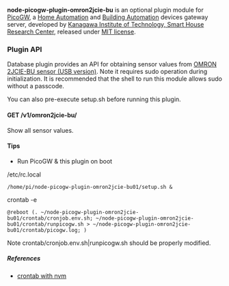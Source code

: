 **node-picogw-plugin-omron2jcie-bu** is an optional plugin module for [PicoGW](https://github.com/KAIT-HEMS/node-picogw), a [Home Automation](https://en.wikipedia.org/wiki/Home_automation) and [Building Automation](https://en.wikipedia.org/wiki/Building_automation) devices gateway server, developed by [Kanagawa Institute of Technology, Smart House Research Center](http://sh-center.org/en/), released under [MIT license](https://opensource.org/licenses/mit-license.php).

### Plugin API

Database plugin provides an API for obtaining sensor values from [OMRON 2JCIE-BU sensor (USB version)](https://www.fa.omron.co.jp/products/family/3724/).
Note it requires sudo operation during initialization. It is recommended that the shell to run this module allows sudo without a passcode.

You can also pre-execute setup.sh before running this plugin.

#### GET /v1/omron2jcie-bu/

Show all sensor values.

#### Tips

+ Run PicoGW & this plugin on boot

/etc/rc.local

```
/home/pi/node-picogw-plugin-omron2jcie-bu01/setup.sh &
```
crontab -e

```
@reboot (. ~/node-picogw-plugin-omron2jcie-bu01/crontab/cronjob.env.sh; ~/node-picogw-plugin-omron2jcie-bu01/crontab/runpicogw.sh > ~/node-picogw-plugin-omron2jcie-bu01/crontab/picogw.log; )
```

Note crontab/cronjob.env.sh|runpicogw.sh should be properly modified.

##### References

+ [crontab with nvm](https://gist.github.com/simov/cdbebe2d65644279db1323042fcf7624)
